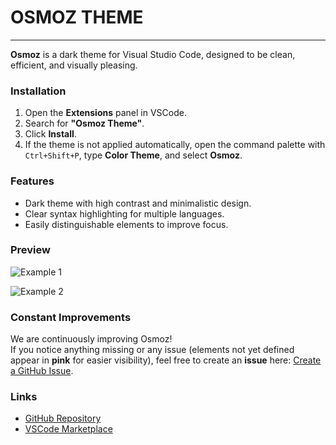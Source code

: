 # OSMOZ THEME

---

**Osmoz** is a dark theme for Visual Studio Code, designed to be clean, efficient, and visually pleasing.

### Installation

1. Open the **Extensions** panel in VSCode.
2. Search for **"Osmoz Theme"**.
3. Click **Install**.
4. If the theme is not applied automatically, open the command palette with `Ctrl+Shift+P`, type **Color Theme**, and select **Osmoz**.

### Features

- Dark theme with high contrast and minimalistic design.
- Clear syntax highlighting for multiple languages.
- Easily distinguishable elements to improve focus.

### Preview

![Example 1](./assets/example1.png)

![Example 2](./assets/example2.png)

### Constant Improvements

We are continuously improving Osmoz!  
If you notice anything missing or any issue (elements not yet defined appear in **pink** for easier visibility), feel free to create an **issue** here: [Create a GitHub Issue](https://github.com/Raseraa0/osmoz-theme/issues).

### Links

- [GitHub Repository](https://github.com/Raseraa0/osmoz-theme)
- [VSCode Marketplace](https://marketplace.visualstudio.com/items?itemName=ArthurRasera.osmoz)
